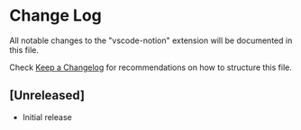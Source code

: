 # Change Log

All notable changes to the "vscode-notion" extension will be documented in this file.

Check [Keep a Changelog](http://keepachangelog.com/) for recommendations on how to structure this file.

## [Unreleased]

- Initial release